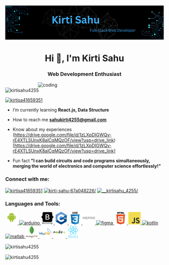 ![logo](https://github.com/kirtisahu4255/kirtisahu4255/blob/main/Full-Stack%20Web%20Developer%20(1).png)
 <h1 align="center">Hi 👋, I'm Kirti Sahu</h1>
<h3 align="center">Web Development Enthusiast</h3>
<img align="right" alt="coding" width="400" src="https://media1.giphy.com/media/QssGEmpkyEOhBCb7e1/200w.webp?cid=ecf05e473sbeo8vw1gj8ky25oggti7t8ykhgnio1law9rrnk&ep=v1_stickers_search&rid=200w.webp&ct=s">

<p align="left"> <img src="https://komarev.com/ghpvc/?username=kirtisahu4255&label=Profile%20views&color=0e75b6&style=flat" alt="kirtisahu4255" /> </p>

<p align="left"> <a href="https://twitter.com/kirtisa41659351" target="blank"><img src="https://img.shields.io/twitter/follow/kirtisa41659351?logo=twitter&style=for-the-badge" alt="kirtisa41659351" /></a> </p>

- I’m currently learning **React.js, Data Structure**

- How to reach me **sahukirti4255@gmail.com**

- Know about my experiences (https://drive.google.com/file/d/1zLXpDIGWQv-rE4XTLSUnxK8alCqMQzOF/view?usp=drive_link)
  [https://drive.google.com/file/d/1zLXpDIGWQv-rE4XTLSUnxK8alCqMQzOF/view?usp=drive_link]

-  Fun fact **"I can build circuits and code programs simultaneously, merging the world of electronics and computer science effortlessly!"**

<h3 align="left">Connect with me:</h3>
<p align="left">
<a href="https://twitter.com/kirtisa41659351" target="blank"><img align="center" src="https://raw.githubusercontent.com/rahuldkjain/github-profile-readme-generator/master/src/images/icons/Social/twitter.svg" alt="kirtisa41659351" height="30" width="40" /></a>
<a href="https://linkedin.com/in/kirti-sahu-67a048226/" target="blank"><img align="center" src="https://raw.githubusercontent.com/rahuldkjain/github-profile-readme-generator/master/src/images/icons/Social/linked-in-alt.svg" alt="kirti-sahu-67a048226/" height="30" width="40" /></a>
<a href="https://instagram.com/__kirtisahu_4255/" target="blank"><img align="center" src="https://raw.githubusercontent.com/rahuldkjain/github-profile-readme-generator/master/src/images/icons/Social/instagram.svg" alt="__kirtisahu_4255/" height="30" width="40" /></a>
</p>

<h3 align="left">Languages and Tools:</h3>
<p align="left"> <a href="https://developer.android.com" target="_blank" rel="noreferrer"> <img src="https://raw.githubusercontent.com/devicons/devicon/master/icons/android/android-original-wordmark.svg" alt="android" width="40" height="40"/> </a> <a href="https://www.arduino.cc/" target="_blank" rel="noreferrer"> <img src="https://cdn.worldvectorlogo.com/logos/arduino-1.svg" alt="arduino" width="40" height="40"/> </a> <a href="https://getbootstrap.com" target="_blank" rel="noreferrer"> <img src="https://raw.githubusercontent.com/devicons/devicon/master/icons/bootstrap/bootstrap-plain-wordmark.svg" alt="bootstrap" width="40" height="40"/> </a> <a href="https://www.w3schools.com/cpp/" target="_blank" rel="noreferrer"> <img src="https://raw.githubusercontent.com/devicons/devicon/master/icons/cplusplus/cplusplus-original.svg" alt="cplusplus" width="40" height="40"/> </a> <a href="https://www.w3schools.com/css/" target="_blank" rel="noreferrer"> <img src="https://raw.githubusercontent.com/devicons/devicon/master/icons/css3/css3-original-wordmark.svg" alt="css3" width="40" height="40"/> </a> <a href="https://expressjs.com" target="_blank" rel="noreferrer"> <img src="https://raw.githubusercontent.com/devicons/devicon/master/icons/express/express-original-wordmark.svg" alt="express" width="40" height="40"/> </a> <a href="https://www.figma.com/" target="_blank" rel="noreferrer"> <img src="https://www.vectorlogo.zone/logos/figma/figma-icon.svg" alt="figma" width="40" height="40"/> </a> <a href="https://www.w3.org/html/" target="_blank" rel="noreferrer"> <img src="https://raw.githubusercontent.com/devicons/devicon/master/icons/html5/html5-original-wordmark.svg" alt="html5" width="40" height="40"/> </a> <a href="https://developer.mozilla.org/en-US/docs/Web/JavaScript" target="_blank" rel="noreferrer"> <img src="https://raw.githubusercontent.com/devicons/devicon/master/icons/javascript/javascript-original.svg" alt="javascript" width="40" height="40"/> </a> <a href="https://kotlinlang.org" target="_blank" rel="noreferrer"> <img src="https://www.vectorlogo.zone/logos/kotlinlang/kotlinlang-icon.svg" alt="kotlin" width="40" height="40"/> </a> <a href="https://www.mathworks.com/" target="_blank" rel="noreferrer"> <img src="https://upload.wikimedia.org/wikipedia/commons/2/21/Matlab_Logo.png" alt="matlab" width="40" height="40"/> </a> <a href="https://www.mongodb.com/" target="_blank" rel="noreferrer"> <img src="https://raw.githubusercontent.com/devicons/devicon/master/icons/mongodb/mongodb-original-wordmark.svg" alt="mongodb" width="40" height="40"/> </a> <a href="https://www.mysql.com/" target="_blank" rel="noreferrer"> <img src="https://raw.githubusercontent.com/devicons/devicon/master/icons/mysql/mysql-original-wordmark.svg" alt="mysql" width="40" height="40"/> </a> <a href="https://nodejs.org" target="_blank" rel="noreferrer"> <img src="https://raw.githubusercontent.com/devicons/devicon/master/icons/nodejs/nodejs-original-wordmark.svg" alt="nodejs" width="40" height="40"/> </a> <a href="https://reactjs.org/" target="_blank" rel="noreferrer"> <img src="https://raw.githubusercontent.com/devicons/devicon/master/icons/react/react-original-wordmark.svg" alt="react" width="40" height="40"/> </a> </p>

<p><img align="center" src="https://github-readme-stats.vercel.app/api/top-langs?username=kirtisahu4255&show_icons=true&locale=en&layout=compact" alt="kirtisahu4255" /></p>

<p><img align="center" src="https://github-readme-streak-stats.herokuapp.com/?user=kirtisahu4255&" alt="kirtisahu4255" /></p>
